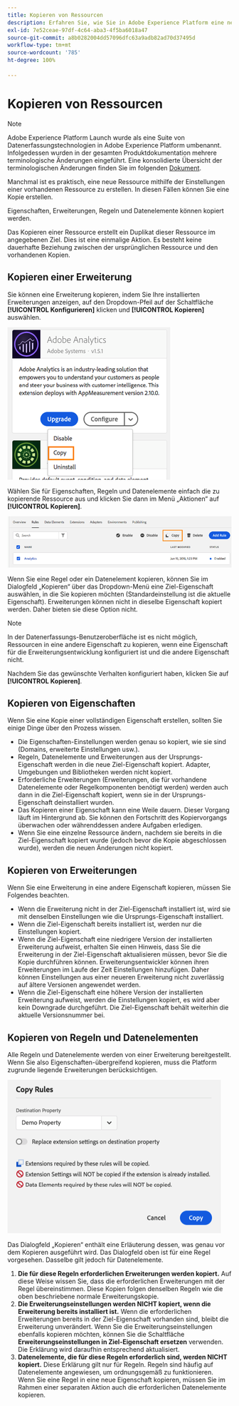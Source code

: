 ```yaml
---
title: Kopieren von Ressourcen
description: Erfahren Sie, wie Sie in Adobe Experience Platform eine neue Tag-Ressource mit den Einstellungen einer schon vorhandenen Tag-Ressource erstellen.
exl-id: 7e52ceae-97df-4c64-aba3-4f5ba6018a47
source-git-commit: a8b0282004dd57096dfc63a9adb82ad70d37495d
workflow-type: tm+mt
source-wordcount: '785'
ht-degree: 100%

---
```


# Kopieren von Ressourcen

>[!NOTE]
>
>Adobe Experience Platform Launch wurde als eine Suite von Datenerfassungstechnologien in Adobe Experience Platform umbenannt. Infolgedessen wurden in der gesamten Produktdokumentation mehrere terminologische Änderungen eingeführt. Eine konsolidierte Übersicht der terminologischen Änderungen finden Sie im folgenden [Dokument](../../term-updates.md).

Manchmal ist es praktisch, eine neue Ressource mithilfe der Einstellungen einer vorhandenen Ressource zu erstellen. In diesen Fällen können Sie eine Kopie erstellen.

Eigenschaften, Erweiterungen, Regeln und Datenelemente können kopiert werden.

Das Kopieren einer Ressource erstellt ein Duplikat dieser Ressource im angegebenen Ziel. Dies ist eine einmalige Aktion. Es besteht keine dauerhafte Beziehung zwischen der ursprünglichen Ressource und den vorhandenen Kopien.

## Kopieren einer Erweiterung

Sie können eine Erweiterung kopieren, indem Sie Ihre installierten Erweiterungen anzeigen, auf den Dropdown-Pfeil auf der Schaltfläche **[!UICONTROL Konfigurieren]** klicken und **[!UICONTROL Kopieren]** auswählen.

![Kopieren der Analytics-Erweiterung](../../images/copy-initiate-extension.png)

Wählen Sie für Eigenschaften, Regeln und Datenelemente einfach die zu kopierende Ressource aus und klicken Sie dann im Menü „Aktionen“ auf **[!UICONTROL Kopieren]**.

![Kopieren der Analytics-Regel](../../images/copy-initiate-rule.png)

Wenn Sie eine Regel oder ein Datenelement kopieren, können Sie im Dialogfeld „Kopieren“ über das Dropdown-Menü eine Ziel-Eigenschaft auswählen, in die Sie kopieren möchten (Standardeinstellung ist die aktuelle Eigenschaft). Erweiterungen können nicht in dieselbe Eigenschaft kopiert werden. Daher bieten sie diese Option nicht.

>[!NOTE]
>
>In der Datenerfassungs-Benutzeroberfläche ist es nicht möglich, Ressourcen in eine andere Eigenschaft zu kopieren, wenn eine Eigenschaft für die Erweiterungsentwicklung konfiguriert ist und die andere Eigenschaft nicht.

Nachdem Sie das gewünschte Verhalten konfiguriert haben, klicken Sie auf **[!UICONTROL Kopieren]**.

## Kopieren von Eigenschaften

Wenn Sie eine Kopie einer vollständigen Eigenschaft erstellen, sollten Sie einige Dinge über den Prozess wissen.

* Die Eigenschaften-Einstellungen werden genau so kopiert, wie sie sind (Domains, erweiterte Einstellungen usw.).
* Regeln, Datenelemente und Erweiterungen aus der Ursprungs-Eigenschaft werden in die neue Ziel-Eigenschaft kopiert. Adapter, Umgebungen und Bibliotheken werden nicht kopiert.
* Erforderliche Erweiterungen (Erweiterungen, die für vorhandene Datenelemente oder Regelkomponenten benötigt werden) werden auch dann in die Ziel-Eigenschaft kopiert, wenn sie in der Ursprungs-Eigenschaft deinstalliert wurden.
* Das Kopieren einer Eigenschaft kann eine Weile dauern. Dieser Vorgang läuft im Hintergrund ab. Sie können den Fortschritt des Kopiervorgangs überwachen oder währenddessen andere Aufgaben erledigen.
* Wenn Sie eine einzelne Ressource ändern, nachdem sie bereits in die Ziel-Eigenschaft kopiert wurde (jedoch bevor die Kopie abgeschlossen wurde), werden die neuen Änderungen nicht kopiert.

## Kopieren von Erweiterungen

Wenn Sie eine Erweiterung in eine andere Eigenschaft kopieren, müssen Sie Folgendes beachten.

* Wenn die Erweiterung nicht in der Ziel-Eigenschaft installiert ist, wird sie mit denselben Einstellungen wie die Ursprungs-Eigenschaft installiert.
* Wenn die Ziel-Eigenschaft bereits installiert ist, werden nur die Einstellungen kopiert.
* Wenn die Ziel-Eigenschaft eine niedrigere Version der installierten Erweiterung aufweist, erhalten Sie einen Hinweis, dass Sie die Erweiterung in der Ziel-Eigenschaft aktualisieren müssen, bevor Sie die Kopie durchführen können. Erweiterungsentwickler können ihren Erweiterungen im Laufe der Zeit Einstellungen hinzufügen. Daher können Einstellungen aus einer neueren Erweiterung nicht zuverlässig auf ältere Versionen angewendet werden.
* Wenn die Ziel-Eigenschaft eine höhere Version der installierten Erweiterung aufweist, werden die Einstellungen kopiert, es wird aber kein Downgrade durchgeführt. Die Ziel-Eigenschaft behält weiterhin die aktuelle Versionsnummer bei.

## Kopieren von Regeln und Datenelementen

Alle Regeln und Datenelemente werden von einer Erweiterung bereitgestellt. Wenn Sie also Eigenschaften-übergreifend kopieren, muss die Platform zugrunde liegende Erweiterungen berücksichtigen.

![Kopieren einer Regel in meine Demo-Property](../../images/copy-rules-dialog1.png)

Das Dialogfeld „Kopieren“ enthält eine Erläuterung dessen, was genau vor dem Kopieren ausgeführt wird. Das Dialogfeld oben ist für eine Regel vorgesehen. Dasselbe gilt jedoch für Datenelemente.

1. **Die für diese Regeln erforderlichen Erweiterungen werden kopiert.** Auf diese Weise wissen Sie, dass die erforderlichen Erweiterungen mit der Regel übereinstimmen. Diese Kopien folgen denselben Regeln wie die oben beschriebene normale Erweiterungskopie.
1. **Die Erweiterungseinstellungen werden NICHT kopiert, wenn die Erweiterung bereits installiert ist.** Wenn die erforderlichen Erweiterungen bereits in der Ziel-Eigenschaft vorhanden sind, bleibt die Erweiterung unverändert. Wenn Sie die Erweiterungseinstellungen ebenfalls kopieren möchten, können Sie die Schaltfläche **Erweiterungseinstellungen in Ziel-Eigenschaft ersetzen** verwenden. Die Erklärung wird daraufhin entsprechend aktualisiert.
1. **Datenelemente, die für diese Regeln erforderlich sind, werden NICHT kopiert.** Diese Erklärung gilt nur für Regeln. Regeln sind häufig auf Datenelemente angewiesen, um ordnungsgemäß zu funktionieren. Wenn Sie eine Regel in eine neue Eigenschaft kopieren, müssen Sie im Rahmen einer separaten Aktion auch die erforderlichen Datenelemente kopieren.

